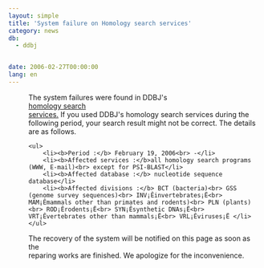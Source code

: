 ```yaml
---
layout: simple
title: 'System failure on Homology search services'
category: news
db:
  - ddbj


date: 2006-02-27T00:00:00
lang: en
---
```


<html>
<dd>The system failures were found in DDBJ's<br> <a href="/searches.html">homology search<br> services.</a> If you used DDBJ's homology search services during the<br> following period, your search result might not be correct. The details<br> are as follows.

    <ul>
        <li><b>Period :</b> February 19, 2006<br> -</li>
        <li><b>Affected services :</b>all homology search programs (WWW, E-mail)<br> except for PSI-BLAST</li>
        <li><b>Affected database :</b> nucleotide sequence database</li>
        <li><b>Affected divisions :</b> BCT (bacteria)<br> GSS (genome survey sequences)<br> INV¡Êinvertebrates¡Ë<br> MAM¡Êmammals other than primates and rodents)<br> PLN (plants)<br> ROD¡Êrodents¡Ë<br> SYN¡Êsynthetic DNAs¡Ë<br> VRT¡Êvertebrates other than mammals¡Ë<br> VRL¡Êviruses¡Ë </li>
    </ul>
<dd>The recovery of the system will be notified on this page as soon as the<br> reparing works are finished. We apologize for the inconvenience.</dd>
</dd>
</html>
